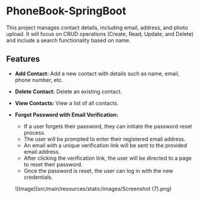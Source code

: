 # PhoneBook-SpringBoot
This project  manages contact details, including email, address, and photo upload. It will focus on CRUD operations (Create, Read, Update, and Delete) and include a search functionality based on name.

## Features

- **Add Contact:** Add a new contact with details such as name, email, phone number, etc.

- **Delete Contact:** Delete an existing contact.

- **View Contacts:** View a list of all contacts.

- **Forgot Password with Email Verification:**
  - If a user forgets their password, they can initiate the password reset process.
  - The user will be prompted to enter their registered email address.
  - An email with a unique verification link will be sent to the provided email address.
  - After clicking the verification link, the user will be directed to a page to reset their password.
  - Once the password is reset, the user can log in with the new credentials.
 
  ![Image](src/main/resources/static/images/Screenshot (7).png)



